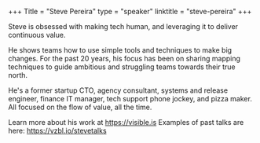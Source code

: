 +++
Title = "Steve Pereira"
type = "speaker"
linktitle = "steve-pereira"
+++

Steve is obsessed with making tech human, and leveraging it to deliver continuous value.

He shows teams how to use simple tools and techniques to make big changes. For the past 20 years, his focus has been on sharing mapping techniques to guide ambitious and struggling teams towards their true north.

He's a former startup CTO, agency consultant, systems and release engineer, finance IT manager, tech support phone jockey, and pizza maker. All focused on the flow of value, all the time.

Learn more about his work at https://visible.is
Examples of past talks are here: https://vzbl.io/stevetalks
